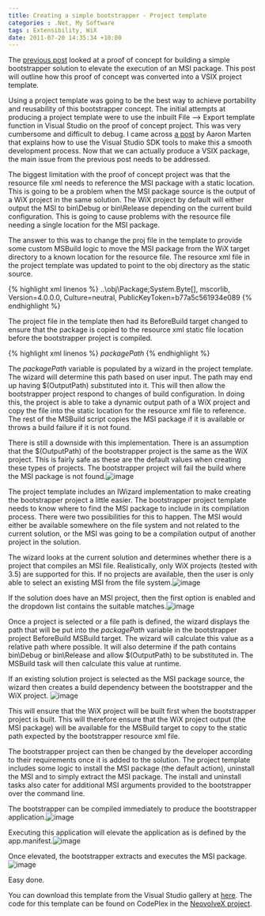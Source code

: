 ```yaml
---
title: Creating a simple bootstrapper - Project template
categories : .Net, My Software
tags : Extensibility, WiX
date: 2011-07-20 14:35:34 +10:00
---
```


The [previous post][0] looked at a proof of concept for building a simple bootstrapper solution to elevate the execution of an MSI package. This post will outline how this proof of concept was converted into a VSIX project template.

Using a project template was going to be the best way to achieve portability and reusability of this bootstrapper concept. The initial attempts at producing a project template were to use the inbuilt File –> Export template function in Visual Studio on the proof of concept project. This was very cumbersome and difficult to debug. I came across [a post][1] by Aaron Marten that explains how to use the Visual Studio SDK tools to make this a smooth development process. Now that we can actually produce a VSIX package, the main issue from the previous post needs to be addressed. 

The biggest limitation with the proof of concept project was that the resource file xml needs to reference the MSI package with a static location. This is going to be a problem when the MSI package source is the output of a WiX project in the same solution. The WiX project by default will either output the MSI to bin\Debug or bin\Release depending on the current build configuration. This is going to cause problems with the resource file needing a single location for the MSI package.

The answer to this was to change the proj file in the template to provide some custom MSBuild logic to move the MSI package from the WiX target directory to a known location for the resource file. The resource xml file in the project template was updated to point to the obj directory as the static source.

{% highlight xml linenos %}
<data name="Package" type="System.Resources.ResXFileRef, System.Windows.Forms">
    <value>..\obj\Package;System.Byte[], mscorlib, Version=4.0.0.0, Culture=neutral, PublicKeyToken=b77a5c561934e089</value>
</data>
{% endhighlight %}

The project file in the template then had its BeforeBuild target changed to ensure that the package is copied to the resource xml static file location before the bootstrapper project is compiled.

{% highlight xml linenos %}
<Target Name="BeforeBuild">
    <PropertyGroup>
    <PackagePath>$packagePath$</PackagePath>
    </PropertyGroup>
    <ItemGroup>
    <PackageSourceFiles Include="$(PackagePath)" />
    </ItemGroup>
    <ConvertToAbsolutePath Paths="@(PackageSourceFiles)">
    <Output TaskParameter="AbsolutePaths" ItemName="AbsoluteFiles" />
    </ConvertToAbsolutePath>
    <ItemGroup>
    <PackageDestinationFiles Include="$(ProjectDir)$(BaseIntermediateOutputPath)Package" />
    </ItemGroup>
    <Message Condition="Exists(@(AbsoluteFiles))" Text="Found package at path '@(AbsoluteFiles)'" />
    <Error Condition="Exists(@(AbsoluteFiles)) == false" Text="The package at path '@(AbsoluteFiles)' was not found" />
    <Copy SourceFiles="@(AbsoluteFiles)" DestinationFiles="@(PackageDestinationFiles)" OverwriteReadOnlyFiles="true" Condition="Exists($(PackagePath))" />
</Target>
{% endhighlight %}

The $packagePath$ variable is populated by a wizard in the project template. The wizard will determine this path based on user input. The path may end up having $(OutputPath) substituted into it. This will then allow the bootstrapper project respond to changes of build configuration. In doing this, the project is able to take a dynamic output path of a WiX project and copy the file into the static location for the resource xml file to reference. The rest of the MSBuild script copies the MSI package if it is available or throws a build failure if it is not found. 

There is still a downside with this implementation. There is an assumption that the $(OutputPath) of the bootstrapper project is the same as the WiX project. This is fairly safe as these are the default values when creating these types of projects. The bootstrapper project will fail the build where the MSI package is not found.![image][2]

The project template includes an IWizard implementation to make creating the bootstrapper project a little easier. The bootstrapper project template needs to know where to find the MSI package to include in its compilation process. There were two possibilities for this to happen. The MSI would either be available somewhere on the file system and not related to the current solution, or the MSI was going to be a compilation output of another project in the solution.

The wizard looks at the current solution and determines whether there is a project that compiles an MSI file. Realistically, only WiX projects (tested with 3.5) are supported for this. If no projects are available, then the user is only able to select an existing MSI from the file system.![image][3]

If the solution does have an MSI project, then the first option is enabled and the dropdown list contains the suitable matches.![image][4]

Once a project is selected or a file path is defined, the wizard displays the path that will be put into the $packagePath$ variable in the bootstrapper project BeforeBuild MSBuild target. The wizard will calculate this value as a relative path where possible. It will also determine if the path contains bin\Debug or bin\Release and allow $(OutputPath) to be substituted in. The MSBuild task will then calculate this value at runtime.

If an existing solution project is selected as the MSI package source, the wizard then creates a build dependency between the bootstrapper and the WiX project. ![image][5]

This will ensure that the WiX project will be built first when the bootstrapper project is built. This will therefore ensure that the WiX project output (the MSI package) will be available for the MSBuild target to copy to the static path expected by the bootstrapper resource xml file.

The bootstrapper project can then be changed by the developer according to their requirements once it is added to the solution. The project template includes some logic to install the MSI package (the default action), uninstall the MSI and to simply extract the MSI package. The install and uninstall tasks also cater for additional MSI arguments provided to the bootstrapper over the command line.

The bootstrapper can be compiled immediately to produce the bootstrapper application.![image][6]

Executing this application will elevate the application as is defined by the app.manifest.![image][7]

Once elevated, the bootstrapper extracts and executes the MSI package.![image][8]

Easy done. 

You can download this template from the Visual Studio gallery at [here][9]. The code for this template can be found on CodePlex in the [NeovolveX project][10].

[0]: /post/2011/07/19/Creating-a-simple-bootstrapper-Proof-of-concept.aspx
[1]: http://blogs.msdn.com/b/visualstudio/archive/2010/03/04/creating-and-sharing-project-item-templates.aspx
[2]: //files/image_124.png
[3]: //files/image_125.png
[4]: //files/image_126.png
[5]: //files/image_127.png
[6]: //files/image_128.png
[7]: //files/image_129.png
[8]: //files/image_130.png
[9]: http://visualstudiogallery.msdn.microsoft.com/01e9dab4-73de-4126-91c0-2a207c52b9cd
[10]: http://neovolvex.codeplex.com
